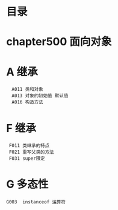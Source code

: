 # 目录


# chapter500 面向对象 



# A 继承    
      A011 类和对象
      A013 对象的初始值 默认值 
      A016 构造方法


# F 继承    
    
     F011 类继承的特点 
     F021 重写父类的方法 
     F031 super限定
     
      
# G 多态性


    G003  instanceof 运算符